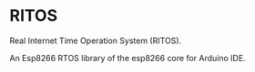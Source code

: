# RITOS
Real Internet Time Operation System (RITOS).

 An Esp8266 RTOS library of the esp8266 core for Arduino IDE.
